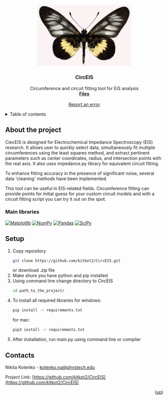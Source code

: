 <a name="readme-top"></a>

<br />
<div align="center">
  <a href="https://github.com/kitkot2/CircEIS">
    <img src="img/circeis.png" alt="Logo" width="300">
  </a>

<h3 align="center">CircEIS</h3>

  <p align="center">
    Circumference and circuit fitting tool for EIS analysis
    <br />
    <a href="https://github.com/kitkot2/CircEIS"><strong>Files</strong></a>
    <br />
    <br />
    <a href="https://github.com/kitkot2/CircEIS/issues">Report an error</a>
  </p>
</div>


<details>
  <summary>Table of contents</summary>
  <ol>
    <li>
      <a href="#About">About</a>
      <ul>
        <li><a href="#Main libraries">Main libraries</a></li>
      </ul>
    </li>
    <li><a href="#Setup">Setup</a></li>
    <li><a href="#Contacts">Contacts</a></li>
  </ol>
</details>


## About the project

CiecEIS is designed for Electrochemical Impedance Spectroscopy (EIS) research. It allows user to quickly select data, simultaneously fit multiple circumferences using the least squares method, and extract pertinent parameters such as center coordinates, radius, and intersection points with the real axis. It also uses impedance.py library for equivalent circuit fitting.

To enhance fitting accuracy in the presence of significant noise, several data 'cleaning' methods have been implemented.

This tool can be useful in EIS-related fields. Circumference fitting can provide points for initial guess for your custom circuit models and with a circuit fitting script you can try it out on the spot. 

### Main libraries

[![Matplotlib](https://img.shields.io/badge/Matplotlib-%23ffffff.svg?style=for-the-badge&logo=Matplotlib&logoColor=black)][Matplotlib-url]
[![NumPy](https://img.shields.io/badge/numpy-%23013243.svg?style=for-the-badge&logo=numpy&logoColor=white)][NumPy-url]
[![Pandas](https://img.shields.io/badge/pandas-%23150458.svg?style=for-the-badge&logo=pandas&logoColor=white)][Pandas-url]
[![SciPy](https://img.shields.io/badge/SciPy-%230C55A5.svg?style=for-the-badge&logo=scipy&logoColor=%white)][SciPy-url]

## Setup

1. Copy repository
   ```sh
   git clone https://github.com/kitkot2/CircEIS.git
   ```
   or download .zip file
2. Make shure you have python and pip installed
3. Using command line change directory to CircEIS
   ```sh
   cd path_to_the_project/
   ```
4. To install all required libraries
  for windows:
   ```sh
   pip install -r requirements.txt
   ```
   for mac:
   ```sh
   pip3 install -r requirements.txt
   ```
5. After installation, run main.py using command line or compiler

## Contacts

Nikita Kotenko - kotenko.na@phystech.edu

Project Link: [https://github.com/kitkot2/CircEIS](https://github.com/kitkot2/CircEIS)

<p align="right">(<a href="#readme-top">up</a>)</p>

[contributors-shield]: https://img.shields.io/github/contributors/kitkot2/CircEIS.svg?style=for-the-badge
[contributors-url]: https://github.com/kitkot2/CircEIS/graphs/contributors
[forks-shield]: https://img.shields.io/github/forks/kitkot2/CircEIS.svg?style=for-the-badge
[forks-url]: https://github.com/kitkot2/CircEIS/network/members
[stars-shield]: https://img.shields.io/github/stars/kitkot2/CircEIS.svg?style=for-the-badge
[stars-url]: https://github.com/kitkot2/CircEIS/stargazers
[issues-shield]: https://img.shields.io/github/issues/kitkot2/CircEIS.svg?style=for-the-badge
[issues-url]: https://github.com/kitkot2/CircEIS/issues
[Pandas-url]: https://pandas.pydata.org/
[Matplotlib-url]: https://matplotlib.org/
[SciPy-url]: https://docs.scipy.org/doc/
[NumPy-url]: https://numpy.org/
